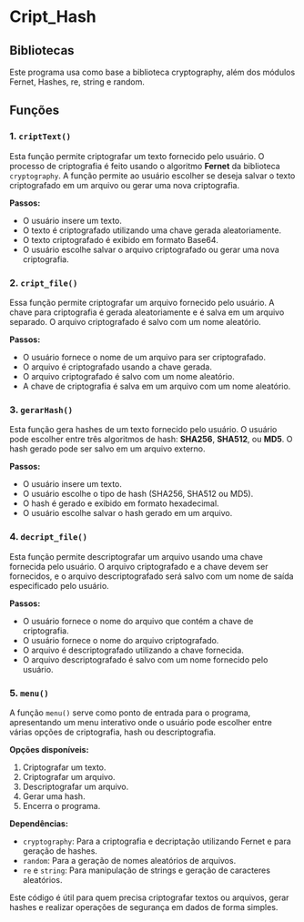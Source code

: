 # Cript_Hash

## Bibliotecas
Este programa usa como base a biblioteca cryptography, além dos módulos Fernet, Hashes, re, string e random.

## Funções

### 1. `criptText()`
Esta função permite criptografar um texto fornecido pelo usuário. O processo de criptografia é feito usando o algoritmo **Fernet** da biblioteca `cryptography`. A função permite ao usuário escolher se deseja salvar o texto criptografado em um arquivo ou gerar uma nova criptografia.

**Passos:**
- O usuário insere um texto.
- O texto é criptografado utilizando uma chave gerada aleatoriamente.
- O texto criptografado é exibido em formato Base64.
- O usuário escolhe salvar o arquivo criptografado ou gerar uma nova criptografia.

### 2. `cript_file()`
Essa função permite criptografar um arquivo fornecido pelo usuário. A chave para criptografia é gerada aleatoriamente e é salva em um arquivo separado. O arquivo criptografado é salvo com um nome aleatório.

**Passos:**
- O usuário fornece o nome de um arquivo para ser criptografado.
- O arquivo é criptografado usando a chave gerada.
- O arquivo criptografado é salvo com um nome aleatório.
- A chave de criptografia é salva em um arquivo com um nome aleatório.

### 3. `gerarHash()`
Esta função gera hashes de um texto fornecido pelo usuário. O usuário pode escolher entre três algoritmos de hash: **SHA256**, **SHA512**, ou **MD5**. O hash gerado pode ser salvo em um arquivo externo.

**Passos:**
- O usuário insere um texto.
- O usuário escolhe o tipo de hash (SHA256, SHA512 ou MD5).
- O hash é gerado e exibido em formato hexadecimal.
- O usuário escolhe salvar o hash gerado em um arquivo.

### 4. `decript_file()`
Esta função permite descriptografar um arquivo usando uma chave fornecida pelo usuário. O arquivo criptografado e a chave devem ser fornecidos, e o arquivo descriptografado será salvo com um nome de saída especificado pelo usuário.

**Passos:**
- O usuário fornece o nome do arquivo que contém a chave de criptografia.
- O usuário fornece o nome do arquivo criptografado.
- O arquivo é descriptografado utilizando a chave fornecida.
- O arquivo descriptografado é salvo com um nome fornecido pelo usuário.

### 5. `menu()`
A função `menu()` serve como ponto de entrada para o programa, apresentando um menu interativo onde o usuário pode escolher entre várias opções de criptografia, hash ou descriptografia.

**Opções disponíveis:**
1. Criptografar um texto.
2. Criptografar um arquivo.
3. Descriptografar um arquivo.
4. Gerar uma hash.
5. Encerra o programa.

**Dependências:**
- `cryptography`: Para a criptografia e decriptação utilizando Fernet e para geração de hashes.
- `random`: Para a geração de nomes aleatórios de arquivos.
- `re` e `string`: Para manipulação de strings e geração de caracteres aleatórios.

Este código é útil para quem precisa criptografar textos ou arquivos, gerar hashes e realizar operações de segurança em dados de forma simples.
